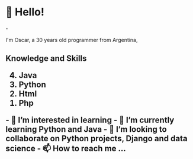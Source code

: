 <h1> 👋 Hello! </h1>
- <p> I'm Oscar, a 30 years old programmer from Argentina,  </p>

<h2> Knowledge and Skills </>
  <ol set reversed="reversed">
			<li> Java </li>
			<li> Python </li>
			<li> Html </li>
			<li> Php </li>
		</ol>
- 👀 I’m interested in learning
- 🌱 I’m currently learning Python and Java
- 💞️ I’m looking to collaborate on Python projects, Django and data science
- 📫 How to reach me ...

<!---
oal0425/oal0425 is a ✨ special ✨ repository because its `README.md` (this file) appears on your GitHub profile.
You can click the Preview link to take a look at your changes.
--->
